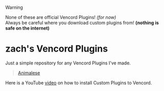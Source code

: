 > [!WARNING]  
> None of these are official Vencord Plugins! <i>(for now)</i><br>Always be careful where you download custom plugins from! <b>(nothing is safe on the internet)</b>
# zach's Vencord Plugins
Just a simple repository for any Vencord Plugins I've made.
> [Animalese](https://github.com/zachup100/userplugins/tree/main/animalese)

Here is a YouTube [video](https://www.youtube.com/watch?v=XmVNRKrphlw) on how to install Custom Plugins to Vencord.
